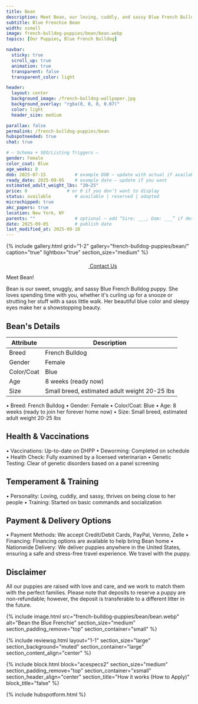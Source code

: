 ```yaml
---
title: Bean
description: Meet Bean, our loving, cuddly, and sassy Blue French Bulldog puppy.
subtitle: Blue Frenchie Bean
width: xsmall
image: french-bulldog-puppies/bean/bean.webp
topics: [Our Puppies, Blue French Bulldog]

navbar:
  sticky: true
  scroll_up: true
  animation: true
  transparent: false
  transparent_color: light

header:
  layout: center
  background_image: /french-bulldog-wallpaper.jpg
  background_overlay: "rgba(0, 0, 0, 0.07)"
  color: light
  header_size: medium

parallax: false
permalink: /french-bulldog-puppies/bean
hubspotneeded: true
chat: true

# — Schema + SEO/Listing Triggers —
gender: Female
color_coat: Blue
age_weeks: 8
dob: 2025-07-15           # example DOB — update with actual if available
ready_date: 2025-09-05    # example date — update if you want
estimated_adult_weight_lbs: "20–25"
price: 0               # or 0 if you don’t want to display
status: available         # available | reserved | adopted
microchipped: true
akc_papers: true
location: New York, NY
parents: ""               # optional — add “Sire: ___, Dam: ___” if desired
date: 2025-09-05          # publish date
last_modified_at: 2025-09-10
---
```



{% include gallery.html
grid="1-2"
gallery="french-bulldog-puppies/bean/"
caption="true"
lightbox="true"
section_size="medium"
%} 

<center><a class="uk-button uk-button-danger uk-border-pill uk-button-xlarge my-border-rounded" href="tel:212-739-0182">
    <span data-uk-icon="phone" class="uk-icon">
        <svg width="20" height="20" viewBox="0 0 20 20" xmlns="http://www.w3.org/2000/svg"></svg>
    </span>
    Contact Us
</a>
</center>

Meet Bean! 

Bean is our sweet, snuggly, and sassy Blue French Bulldog puppy. She loves spending time with you, whether it's curling up for a snooze or strutting her stuff with a sass little walk. Her beautiful blue color and sleepy eyes make her a showstopping beauty.

## Bean's Details

| Attribute       | Description                |
| --------------- | -------------------------- |
| Breed           | French Bulldog             |
| Gender          | Female                     |
| Color/Coat      | Blue                       |
| Age             | 8 weeks (ready now)        |
| Size            | Small breed, estimated adult weight 20-25 lbs |


  • Breed: French Bulldog
  • Gender: Female
  • Color/Coat: Blue
  • Age: 8 weeks (ready to join her forever home now)
  • Size: Small breed, estimated adult weight 20-25 lbs

## Health & Vaccinations

  • Vaccinations: Up-to-date on DHPP
  • Deworming: Completed on schedule
  • Health Check: Fully examined by a licensed veterinarian
  • Genetic Testing: Clear of genetic disorders based on a panel screening

## Temperament & Training

  • Personality: Loving, cuddly, and sassy, thrives on being close to her people
  • Training: Started on basic commands and socialization

## Payment & Delivery Options

  • Payment Methods: We accept Credit/Debit Cards, PayPal, Venmo, Zelle
  • Financing: Financing options are available to help bring Bean home
  • Nationwide Delivery: We deliver puppies anywhere in the United States, ensuring a safe and stress-free travel experience. We travel with the puppy.

## Disclaimer

All our puppies are raised with love and care, and we work to match them with the perfect families. Please note that deposits to reserve a puppy are non-refundable; however, the deposit is transferable to a different litter in the future.

{% include image.html
src="french-bulldog-puppies/bean/bean.webp"
alt="Bean the Blue Frenchie"
section_size="medium"
section_padding_remove="top"
section_container="small"
%}

{% include reviewsg.html
layout="1-1"
section_size="large"
section_background="muted"
section_container="large"
section_content_align="center"
%}

{% include block.html
block="acespecs2"
section_size="medium"
section_padding_remove="top"
section_container="xsmall"
section_header_align="center"
section_title="How it works (How to Apply)"
block_title="false"
%}

{% include hubspotform.html %}
<script type="application/ld+json">
{
  "@context": "https://schema.org",
  "@type": "Product",
  "name": "{{ page.title }} — French Bulldog Puppy",
  "description": "{{ page.description | strip_newlines | escape }}",
  "image": [
    "{{ site.url }}{{ site.baseurl }}/{{ page.image }}"
  ],
  "sku": "{{ page.permalink | split: '/' | last }}",
  "brand": {
    "@type": "Brand",
    "name": "Ethical Frenchie"
  },
  "category": "Pets",
  "color": "{{ page.color_coat | default: '' }}",
  "gender": "{{ page.gender | default: '' }}",
  "weight": {
    "@type": "QuantitativeValue",
    "unitCode": "LBR",
    "minValue": 20,
    "maxValue": 25
  },
  "additionalProperty": [
    {
      "@type": "PropertyValue",
      "name": "Vaccinations",
      "value": "Up-to-date on DHPP"
    },
    {
      "@type": "PropertyValue",
      "name": "Deworming",
      "value": "Completed on schedule"
    },
    {
      "@type": "PropertyValue",
      "name": "Veterinary Health Check",
      "value": "Fully examined by a licensed veterinarian"
    },
    {
      "@type": "PropertyValue",
      "name": "Genetic Testing",
      "value": "Clear panel screening"
    },
    {
      "@type": "PropertyValue",
      "name": "Microchip",
      "value": "{% if page.microchipped %}Yes{% else %}No{% endif %}"
    },
    {
      "@type": "PropertyValue",
      "name": "AKC Papers",
      "value": "{% if page.akc_papers %}Yes{% else %}No{% endif %}"
    }
  ],
  "offers": {
    "@type": "Offer",
    "url": "{{ site.url }}{{ page.permalink }}",
    "priceCurrency": "USD",
    "price": "{{ page.price | default: 0 }}",
    "availability": "https://schema.org/{% if page.status == 'available' %}InStock{% elsif page.status == 'reserved' %}PreOrder{% else %}SoldOut{% endif %}",
    "seller": {
      "@type": "Organization",
      "name": "Ethical Frenchie",
      "url": "{{ site.url }}",
      "telephone": "+1-212-739-0182",
      "address": {
        "@type": "PostalAddress",
        "addressLocality": "New York",
        "addressRegion": "NY",
        "addressCountry": "US"
      }
    }
  },
  "datePublished": "{{ page.date | date_to_xmlschema }}",
  "dateModified": "{% if page.last_modified_at %}{{ page.last_modified_at | date_to_xmlschema }}{% else %}{{ page.date | date_to_xmlschema }}{% endif %}"
}
</script>
